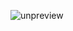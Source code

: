 ![unpreview][]


[unpreview]: https://static001.geekbang.org/resource/image/84/8f/84645c7329fe66d311e4ae4c4920618f.jpg

